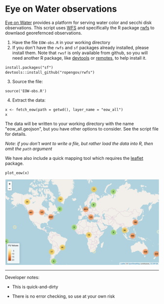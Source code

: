 # Eye on Water observations


[Eye on Water](https://www.eyeonwater.org/) provides a platform for
serving water color and secchi disk observations. This script uses
[WFS](https://www.opengeospatial.org/standards/wfs) and specifically the
R package [rwfs](https://github.com/rOpenGov/rwfs) to downlaod
georefernced observations.

1.  Have the file `EOW-obs.R` in your working directory
2.  If you don't have the `rwfs` and `sf` packages already installed,
    please install them. Note that `rwsf` is only available from github,
    so you will need another R package, like
    [devtools](https://CRAN.R-project.org/package=devtools) or
    [remotes](https://CRAN.R-project.org/package=remotes), to help
    install it.

```
install.packages("sf")
devtools::install_github("ropengov/rwfs")
```

3. Source the file:

```
source('EOW-obs.R')

```

4. Extract the data:

```
x <- fetch_eow(path = getwd(), layer_name = "eow_all")
x
```

The data will be written to your working directory with the name
"eow_all.geojson", but you have other options to consider. See the
script file for details.

*Note: if you don't want to write a file, but rather load the data into
R, then omit the `path` argument*

We have also include a quick mapping tool which requires the
[leaflet](https://CRAN.R-project.org/package=leaflet) package.

```
plot_eow(x)
```
![](EOW-obs.png)

---

Developer notes: 

- This is quick-and-dirty 

- There is no error checking,
so use at your own risk
